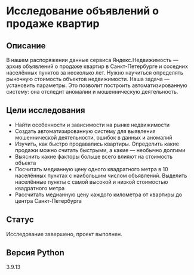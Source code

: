 # Исследование объявлений о продаже квартир

## Описание

В нашем распоряжении данные сервиса Яндекс.Недвижимость — архив объявлений о продаже квартир в Санкт-Петербурге и соседних населённых пунктов за несколько лет. Нужно научиться определять рыночную стоимость объектов недвижимости. Наша задача — установить параметры. Это позволит построить автоматизированную систему: она отследит аномалии и мошенническую деятельность.

## Цели исследования

* Найти особенности и зависимости на рынке недвижимости
* Создать автоматизированную систему для выявления мошеннической деятельности, ошибок в данных и аномалий
* Изучить, как быстро продавались квартиры. Определить какие продажи можно считать быстрыми, а какие — необычно долгими
* Выяснить какие факторы больше всего влияют на стоимость объекта
* Посчитать медианную цену одного квадратного метра в 10 населённых пунктах с наибольшим числом объявлений. Выделить населённые пункты с самой высокой и низкой стоимостью квадратного метра
* Рассчитать медианную цену каждого километра от квартиры до центра Санкт-Петербурга

## Статус

Исследование завершено, проект выполнен.

## Версия Python

3.9.13

